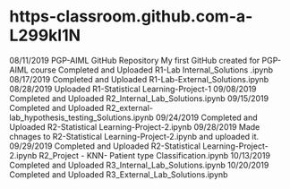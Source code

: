 # https-classroom.github.com-a-L299kl1N
08/11/2019
PGP-AIML GitHub Repository
My first GitHub created for PGP-AIML course
Completed and Uploaded R1-Lab Internal_Solutions .ipynb
08/17/2019
Completed and Uploaded R1-Lab-External_Solutions.ipynb
08/28/2019
Uploaded R1-Statistical Learning-Project-1
09/08/2019
Completed and Uploaded R2_Internal_Lab_Solutions.ipynb
09/15/2019
Completed and Uploaded R2_external-lab_hypothesis_testing_Solutions.ipynb
09/24/2019
Completed and Uploaded R2-Statistical Learning-Project-2.ipynb
09/28/2019
Made chnages to R2-Statistical Learning-Project-2.ipynb and uploaded it.
09/29/2019
Completed and Uploaded R2-Statistical Learning-Project-2.ipynb
R2_Project - KNN- Patient type Classification.ipynb
10/13/2019
Completed and Uploaded R3_Internal_Lab_Solutions.ipynb
10/20/2019
Completed and Uploaded R3_External_Lab_Solutions.ipynb
